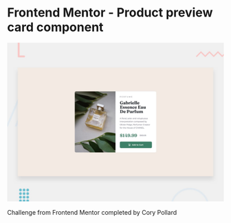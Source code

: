 # Frontend Mentor - Product preview card component

![Design preview for the Product preview card component coding challenge](./design/desktop-preview.jpg)

Challenge from Frontend Mentor completed by Cory Pollard
